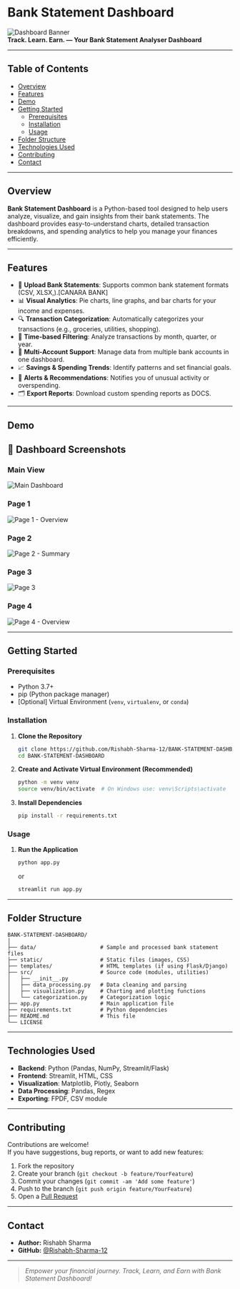 # Bank Statement Dashboard

![Dashboard Banner](https://img.shields.io/badge/Status-Active-green)  
**Track. Learn. Earn. — Your Bank Statement Analyser Dashboard**

---

## Table of Contents

- [Overview](#overview)
- [Features](#features)
- [Demo](#demo)
- [Getting Started](#getting-started)
  - [Prerequisites](#prerequisites)
  - [Installation](#installation)
  - [Usage](#usage)
- [Folder Structure](#folder-structure)
- [Technologies Used](#technologies-used)
- [Contributing](#contributing)
- [Contact](#contact)

---

## Overview

**Bank Statement Dashboard** is a Python-based tool designed to help users analyze, visualize, and gain insights from their bank statements. The dashboard provides easy-to-understand charts, detailed transaction breakdowns, and spending analytics to help you manage your finances efficiently.

---

## Features

- 📂 **Upload Bank Statements**: Supports common bank statement formats (CSV, XLSX,).[CANARA BANK]
- 📊 **Visual Analytics**: Pie charts, line graphs, and bar charts for your income and expenses.
- 🔍 **Transaction Categorization**: Automatically categorizes your transactions (e.g., groceries, utilities, shopping).
- 📅 **Time-based Filtering**: Analyze transactions by month, quarter, or year.
- 🏦 **Multi-Account Support**: Manage data from multiple bank accounts in one dashboard.
- 📈 **Savings & Spending Trends**: Identify patterns and set financial goals.
- 🔔 **Alerts & Recommendations**: Notifies you of unusual activity or overspending.
- 🗂️ **Export Reports**: Download custom spending reports as DOCS.

---
## Demo

## 📸 Dashboard Screenshots

### Main View
![Main Dashboard](DASH-IMG/MAIN.png)

### Page 1
![Page 1 - Overview](DASH-IMG/PG-1.0.png)  

### Page 2
![Page 2 - Summary](DASH-IMG/PG-2.0.png)  

### Page 3
![Page 3](DASH-IMG/PG-3.png)

### Page 4
![Page 4 - Overview](DASH-IMG/PG-4.0.png)  

---

## Getting Started

### Prerequisites

- Python 3.7+
- pip (Python package manager)
- [Optional] Virtual Environment (`venv`, `virtualenv`, or `conda`)

### Installation

1. **Clone the Repository**
   ```sh
   git clone https://github.com/Rishabh-Sharma-12/BANK-STATEMENT-DASHBOARD.git
   cd BANK-STATEMENT-DASHBOARD
   ```

2. **Create and Activate Virtual Environment (Recommended)**
   ```sh
   python -m venv venv
   source venv/bin/activate  # On Windows use: venv\Scripts\activate
   ```

3. **Install Dependencies**
   ```sh
   pip install -r requirements.txt
   ```

### Usage

1. **Run the Application**
   ```sh
   python app.py
   ```
   or
   ```sh
   streamlit run app.py
   ```


---

## Folder Structure

```
BANK-STATEMENT-DASHBOARD/
│
├── data/                    # Sample and processed bank statement files
├── static/                  # Static files (images, CSS)
├── templates/               # HTML templates (if using Flask/Django)
├── src/                     # Source code (modules, utilities)
│   ├── __init__.py
│   ├── data_processing.py   # Data cleaning and parsing
│   ├── visualization.py     # Charting and plotting functions
│   └── categorization.py    # Categorization logic
├── app.py                   # Main application file
├── requirements.txt         # Python dependencies
├── README.md                # This file
└── LICENSE
```

---

## Technologies Used

- **Backend**: Python (Pandas, NumPy, Streamlit/Flask)
- **Frontend**: Streamlit, HTML, CSS
- **Visualization**: Matplotlib, Plotly, Seaborn
- **Data Processing**: Pandas, Regex
- **Exporting**: FPDF, CSV module

---

## Contributing

Contributions are welcome!  
If you have suggestions, bug reports, or want to add new features:

1. Fork the repository
2. Create your branch (`git checkout -b feature/YourFeature`)
3. Commit your changes (`git commit -am 'Add some feature'`)
4. Push to the branch (`git push origin feature/YourFeature`)
5. Open a [Pull Request](https://github.com/Rishabh-Sharma-12/BANK-STATEMENT-DASHBOARD/pulls)

---

## Contact

- **Author:** Rishabh Sharma
- **GitHub:** [@Rishabh-Sharma-12](https://github.com/Rishabh-Sharma-12)

---

> _Empower your financial journey. Track, Learn, and Earn with Bank Statement Dashboard!_
